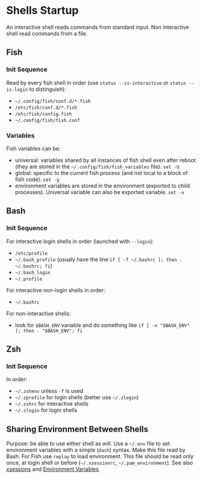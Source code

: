 # Shells Startup
An interactive shell reads commands from standard input. Non interactive shell
read commands from a file.

## Fish
### Init Sequence
Read by every fish shell in order (use `status --is-interactive` or `status --is-login` to distinguish):
- `~/.config/fish/conf.d/*.fish`
- `/etc/fish/conf.d/*.fish`
- `/etc/fish/config.fish`
- `~/.config/fish/fish.conf`

### Variables
Fish variables can be:
- universal: variables shared by all instances of fish shell even after reboot
  (they are stored in the `~/.config/fish/fish_variables` file). `set -U`
- global: specific to the current fish process (and not local to a block of fish code).
  `set -g`
- environment variables are stored in the environment (exported to child processes).
  Universal variable can also be exported variable. `set -x`

## Bash
### Init Sequence
For interactive login shells in order (launched with `--login`):
- `/etc/profile`
- `~/.bash_profile` (usualy have the line `if [ -f ~/.bashrc ]; then . ~/.bashrc; fi`)
- `~/.bash_login`
- `~/.profile`

For interactive non-login shells in order:
- `~/.bashrc`

For non-interactive shells:
- look for `$BASH_ENV` variable and do something like `if [ -n "$BASH_ENV" ]; then . "$BASH_ENV"; fi`

## Zsh
### Init Sequence
In order:
- `~/.zshenv` unless `-f` is used
- `~/.zprofile` for login shells (better use `~/.zlogin`)
- `~/.zshrc` for interactive shells
- `~/.zlogin` for login shells

## Sharing Environment Between Shells
Purpose: be able to use either shell as will.
Use a `~/.env` file to set environment variables with a simple (`dash`) syntax.
Make this file read by Bash.
For Fish use `replay` to load environment.
This file should be read only once, at login shell or before (`~/.xsessionrc`, `~/.pam_environment`).
See also [xsessions](https://unix.stackexchange.com/questions/281858/difference-between-xinitrc-xsession-and-xsessionrc)
and [Environment Variables](https://wiki.debian.org/EnvironmentVariables).

